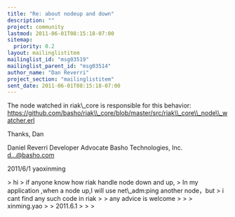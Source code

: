 ```yaml
---
title: "Re: about nodeup and down"
description: ""
project: community
lastmod: 2011-06-01T08:15:18-07:00
sitemap:
  priority: 0.2
layout: mailinglistitem
mailinglist_id: "msg03519"
mailinglist_parent_id: "msg03514"
author_name: "Dan Reverri"
project_section: "mailinglistitem"
sent_date: 2011-06-01T08:15:18-07:00
---
```



The node watched in riak\\_core is responsible for this behavior:
https://github.com/basho/riak\\_core/blob/master/src/riak\\_core\\_node\\_watcher.erl


Thanks,
Dan

Daniel Reverri
Developer Advocate
Basho Technologies, Inc.
d...@basho.com


2011/6/1 yaoxinming 

&gt; hi
&gt; if anyone know how riak handle node down and up,
&gt; In my application ,when a node up,I will use net\\_adm:ping another node，but
&gt; i cant find any such code in riak
&gt;
&gt; any advice is welcome
&gt;
&gt;
&gt; xinming.yao
&gt;
&gt; 2011.6.1
&gt;
&gt;
&gt;

